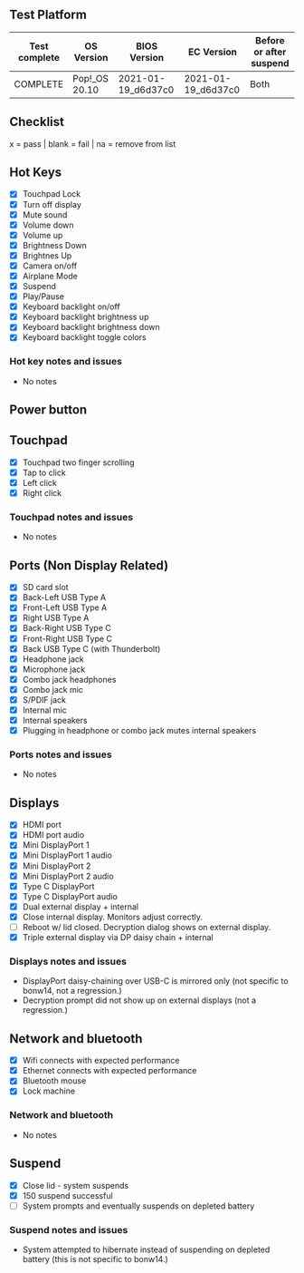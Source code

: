 ## Test Platform

| Test complete | OS Version     | BIOS Version       | EC Version         | Before or after suspend |
| ------------- | -------------- | ------------------ | ------------------ | ----------------------- |
| COMPLETE      | Pop!\_OS 20.10 | 2021-01-19_d6d37c0 | 2021-01-19_d6d37c0 | Both                    |

## Checklist
x = pass | blank = fail | na = remove from list

## Hot Keys

- [X] Touchpad Lock
- [X] Turn off display
- [X] Mute sound
- [X] Volume down
- [X] Volume up
- [X] Brightness Down
- [X] Brightnes Up
- [X] Camera on/off
- [X] Airplane Mode
- [X] Suspend
- [X] Play/Pause
- [X] Keyboard backlight on/off
- [X] Keyboard backlight brightness up
- [X] Keyboard backlight brightness down
- [X] Keyboard backlight toggle colors

### Hot key notes and issues

- No notes

## Power button

## Touchpad

- [X] Touchpad two finger scrolling
- [X] Tap to click
- [X] Left click
- [X] Right click

### Touchpad notes and issues

- No notes

## Ports (Non Display Related)

- [X] SD card slot
- [X] Back-Left USB Type A
- [X] Front-Left USB Type A
- [X] Right USB Type A
- [X] Back-Right USB Type C
- [X] Front-Right USB Type C
- [X] Back USB Type C (with Thunderbolt)
- [X] Headphone jack
- [X] Microphone jack
- [X] Combo jack headphones
- [X] Combo jack mic
- [X] S/PDIF jack
- [X] Internal mic
- [X] Internal speakers
- [X] Plugging in headphone or combo jack mutes internal speakers

### Ports notes and issues

- No notes

## Displays

- [X] HDMI port
- [X] HDMI port audio
- [X] Mini DisplayPort 1
- [X] Mini DisplayPort 1 audio
- [X] Mini DisplayPort 2
- [X] Mini DisplayPort 2 audio
- [X] Type C DisplayPort
- [X] Type C DisplayPort audio
- [X] Dual external display + internal
- [X] Close internal display. Monitors adjust correctly.
- [ ] Reboot w/ lid closed. Decryption dialog shows on external display.
- [X] Triple external display via DP daisy chain + internal

### Displays notes and issues

- DisplayPort daisy-chaining over USB-C is mirrored only (not specific to bonw14, not a regression.)
- Decryption prompt did not show up on external displays (not a regression.)

## Network and bluetooth

- [X] Wifi connects with expected performance
- [X] Ethernet connects with expected performance
- [X] Bluetooth mouse
- [X] Lock machine

### Network and bluetooth

- No notes

## Suspend

- [X] Close lid - system suspends
- [X] 150 suspend successful
- [ ] System prompts and eventually suspends on depleted battery

### Suspend notes and issues

- System attempted to hibernate instead of suspending on depleted battery (this is not specific to bonw14.)
